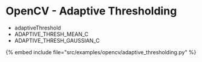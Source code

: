 # OpenCV - Adaptive Thresholding

* adaptiveThreshold
* ADAPTIVE_THRESH_MEAN_C
* ADAPTIVE_THRESH_GAUSSIAN_C

{% embed include file="src/examples/opencv/adaptive_thresholding.py" %}



